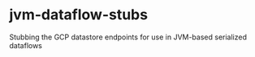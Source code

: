 # jvm-dataflow-stubs
Stubbing the GCP datastore endpoints for use in JVM-based serialized dataflows
